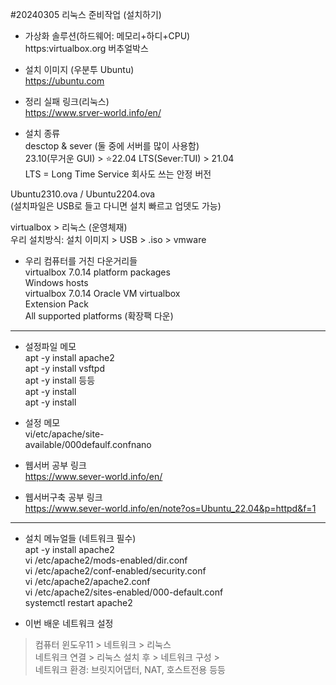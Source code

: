 #20240305 리눅스 준비작업 (설치하기)  
  
- 가상화 솔루션(하드웨어: 메모리+하디+CPU)  
https:virtualbox.org 버추얼박스  
- 설치 이미지 (우분투 Ubuntu)  
https://ubuntu.com  
- 정리 실패 링크(리눅스)  
https://www.srver-world.info/en/  
  
- 설치 종류  
desctop & sever (둘 중에 서버를 많이 사용함)  
23.10(무거운 GUI) > ⭐22.04 LTS(Sever:TUI) > 21.04  
LTS = Long Time Service 회사도 쓰는 안정 버전   
  
Ubuntu2310.ova / Ubuntu2204.ova  
(설치파일은 USB로 들고 다니면 설치 빠르고 업뎃도 가능)  
  
virtualbox > 리눅스 (운영체재)  
우리 설치방식: 설치 이미지 > USB > .iso > vmware  
  
- 우리 컴퓨터를 거친 다운거리들  
virtualbox 7.0.14 platform packages   
Windows hosts  
virtualbox 7.0.14 Oracle VM virtualbox  
Extension Pack  
All supported platforms (확장팩 다운)  
  
***
  
- 설정파일 메모  
apt -y install apache2  
apt -y install vsftpd  
apt -y install 등등  
apt -y install  
apt -y install  
  
- 설정 메모  
vi/etc/apache/site-  
available/000defaulf.confnano  
  
- 웹서버 공부 링크  
https://www.sever-world.info/en/  
  
- 웹서버구축 공부 링크  
https://www.sever-world.info/en/note?os=Ubuntu_22.04&p=httpd&f=1  
  
***
  
- 설치 메뉴얼들 (네트워크 필수)  
apt -y install apache2  
vi /etc/apache2/mods-enabled/dir.conf  
vi /etc/apache2/conf-enabled/security.conf  
vi /etc/apache2/apache2.conf  
vi /etc/apache2/sites-enabled/000-default.conf  
systemctl restart apache2  
  
- 이번 배운 네트워크 설정  
> 컴퓨터 윈도우11 > 네트워크 > 리눅스  
> 네트워크 연결 > 리눅스 설치 후 > 네트워크 구성 >  
네트워크 환경: 브릿지어댑터, NAT, 호스트전용 등등  
  
